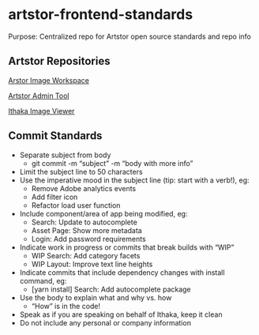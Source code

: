 # artstor-frontend-standards
Purpose: Centralized repo for Artstor open source standards and repo info

## Artstor Repositories
[Arstor Image Workspace](/ithaka/aiw-ui)

[Artstor Admin Tool](/ithaka/ang-ui-admin)

[Ithaka Image Viewer](/ithaka/ng-artstor-viewer)

## Commit Standards

* Separate subject from body
    * git commit -m “subject” -m “body with more info”
* Limit the subject line to 50 characters
* Use the imperative mood in the subject line (tip: start with a verb!), eg:
    * Remove Adobe analytics events
    * Add filter icon
    * Refactor load user function
* Include component/area of app being modified, eg:
    * Search: Update to autocomplete
    * Asset Page: Show more metadata
    * Login: Add password requirements
* Indicate work in progress or commits that break builds with “WIP”
    * WIP Search: Add category facets
    * WIP Layout: Improve text line heights
* Indicate commits that include dependency changes with install command, eg:
    * [yarn install] Search: Add autocomplete package
* Use the body to explain what and why vs. how
    * “How” is in the code!
* Speak as if you are speaking on behalf of Ithaka, keep it clean
* Do not include any personal or company information

